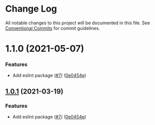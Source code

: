 # Change Log

All notable changes to this project will be documented in this file.
See [Conventional Commits](https://conventionalcommits.org) for commit guidelines.

# 1.1.0 (2021-05-07)


### Features

* Add eslint package ([#7](https://github.com/unityswap/unity-toolkit/tree/master/packages/eslint-config-unity/issues/7)) ([0e0454e](https://github.com/unityswap/unity-toolkit/tree/master/packages/eslint-config-unity/commit/0e0454eb9a63e976934956dc5c66fbef2ce2017a))





## [1.0.1](https://github.com/unityswap/unity-toolkit/tree/master/packages/eslint-config-unity/compare/@unityswap-libs/eslint-config-unity@1.0.1...@unityswap-libs/eslint-config-unity@1.0.1) (2021-03-19)


### Features

* Add eslint package ([#7](https://github.com/unityswap/unity-toolkit/tree/master/packages/eslint-config-unity/issues/7)) ([0e0454e](https://github.com/unityswap/unity-toolkit/tree/master/packages/eslint-config-unity/commit/0e0454eb9a63e976934956dc5c66fbef2ce2017a))

